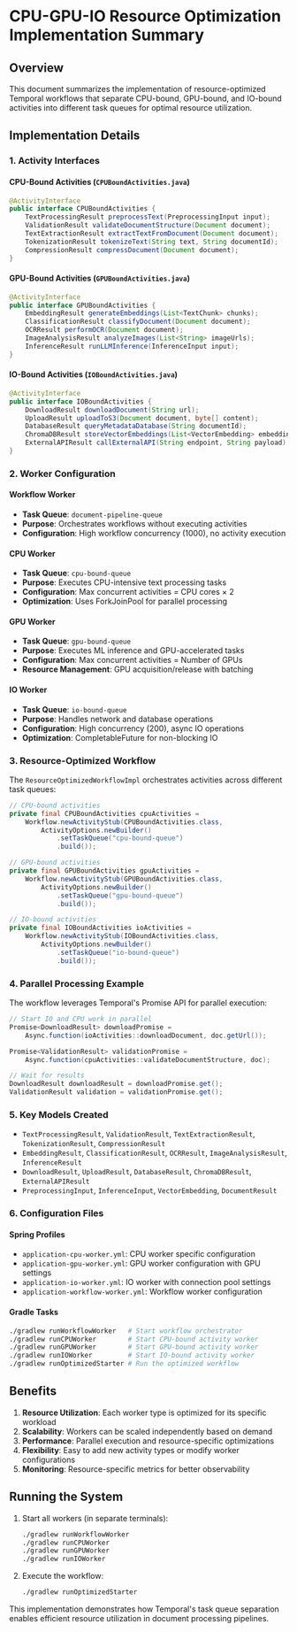 # CPU-GPU-IO Resource Optimization Implementation Summary

## Overview

This document summarizes the implementation of resource-optimized Temporal workflows that separate CPU-bound, GPU-bound, and IO-bound activities into different task queues for optimal resource utilization.

## Implementation Details

### 1. Activity Interfaces

#### CPU-Bound Activities (`CPUBoundActivities.java`)
```java
@ActivityInterface
public interface CPUBoundActivities {
    TextProcessingResult preprocessText(PreprocessingInput input);
    ValidationResult validateDocumentStructure(Document document);
    TextExtractionResult extractTextFromDocument(Document document);
    TokenizationResult tokenizeText(String text, String documentId);
    CompressionResult compressDocument(Document document);
}
```

#### GPU-Bound Activities (`GPUBoundActivities.java`)
```java
@ActivityInterface
public interface GPUBoundActivities {
    EmbeddingResult generateEmbeddings(List<TextChunk> chunks);
    ClassificationResult classifyDocument(Document document);
    OCRResult performOCR(Document document);
    ImageAnalysisResult analyzeImages(List<String> imageUrls);
    InferenceResult runLLMInference(InferenceInput input);
}
```

#### IO-Bound Activities (`IOBoundActivities.java`)
```java
@ActivityInterface
public interface IOBoundActivities {
    DownloadResult downloadDocument(String url);
    UploadResult uploadToS3(Document document, byte[] content);
    DatabaseResult queryMetadataDatabase(String documentId);
    ChromaDBResult storeVectorEmbeddings(List<VectorEmbedding> embeddings);
    ExternalAPIResult callExternalAPI(String endpoint, String payload);
}
```

### 2. Worker Configuration

#### Workflow Worker
- **Task Queue**: `document-pipeline-queue`
- **Purpose**: Orchestrates workflows without executing activities
- **Configuration**: High workflow concurrency (1000), no activity execution

#### CPU Worker
- **Task Queue**: `cpu-bound-queue`
- **Purpose**: Executes CPU-intensive text processing tasks
- **Configuration**: Max concurrent activities = CPU cores × 2
- **Optimization**: Uses ForkJoinPool for parallel processing

#### GPU Worker
- **Task Queue**: `gpu-bound-queue`
- **Purpose**: Executes ML inference and GPU-accelerated tasks
- **Configuration**: Max concurrent activities = Number of GPUs
- **Resource Management**: GPU acquisition/release with batching

#### IO Worker
- **Task Queue**: `io-bound-queue`
- **Purpose**: Handles network and database operations
- **Configuration**: High concurrency (200), async IO operations
- **Optimization**: CompletableFuture for non-blocking IO

### 3. Resource-Optimized Workflow

The `ResourceOptimizedWorkflowImpl` orchestrates activities across different task queues:

```java
// CPU-bound activities
private final CPUBoundActivities cpuActivities = 
    Workflow.newActivityStub(CPUBoundActivities.class,
        ActivityOptions.newBuilder()
            .setTaskQueue("cpu-bound-queue")
            .build());

// GPU-bound activities
private final GPUBoundActivities gpuActivities = 
    Workflow.newActivityStub(GPUBoundActivities.class,
        ActivityOptions.newBuilder()
            .setTaskQueue("gpu-bound-queue")
            .build());

// IO-bound activities
private final IOBoundActivities ioActivities = 
    Workflow.newActivityStub(IOBoundActivities.class,
        ActivityOptions.newBuilder()
            .setTaskQueue("io-bound-queue")
            .build());
```

### 4. Parallel Processing Example

The workflow leverages Temporal's Promise API for parallel execution:

```java
// Start IO and CPU work in parallel
Promise<DownloadResult> downloadPromise = 
    Async.function(ioActivities::downloadDocument, doc.getUrl());

Promise<ValidationResult> validationPromise = 
    Async.function(cpuActivities::validateDocumentStructure, doc);

// Wait for results
DownloadResult downloadResult = downloadPromise.get();
ValidationResult validation = validationPromise.get();
```

### 5. Key Models Created

- `TextProcessingResult`, `ValidationResult`, `TextExtractionResult`, `TokenizationResult`, `CompressionResult`
- `EmbeddingResult`, `ClassificationResult`, `OCRResult`, `ImageAnalysisResult`, `InferenceResult`
- `DownloadResult`, `UploadResult`, `DatabaseResult`, `ChromaDBResult`, `ExternalAPIResult`
- `PreprocessingInput`, `InferenceInput`, `VectorEmbedding`, `DocumentResult`

### 6. Configuration Files

#### Spring Profiles
- `application-cpu-worker.yml`: CPU worker specific configuration
- `application-gpu-worker.yml`: GPU worker configuration with GPU settings
- `application-io-worker.yml`: IO worker with connection pool settings
- `application-workflow-worker.yml`: Workflow worker configuration

#### Gradle Tasks
```bash
./gradlew runWorkflowWorker   # Start workflow orchestrator
./gradlew runCPUWorker        # Start CPU-bound activity worker
./gradlew runGPUWorker        # Start GPU-bound activity worker
./gradlew runIOWorker         # Start IO-bound activity worker
./gradlew runOptimizedStarter # Run the optimized workflow
```

## Benefits

1. **Resource Utilization**: Each worker type is optimized for its specific workload
2. **Scalability**: Workers can be scaled independently based on demand
3. **Performance**: Parallel execution and resource-specific optimizations
4. **Flexibility**: Easy to add new activity types or modify worker configurations
5. **Monitoring**: Resource-specific metrics for better observability

## Running the System

1. Start all workers (in separate terminals):
   ```bash
   ./gradlew runWorkflowWorker
   ./gradlew runCPUWorker
   ./gradlew runGPUWorker
   ./gradlew runIOWorker
   ```

2. Execute the workflow:
   ```bash
   ./gradlew runOptimizedStarter
   ```

This implementation demonstrates how Temporal's task queue separation enables efficient resource utilization in document processing pipelines.